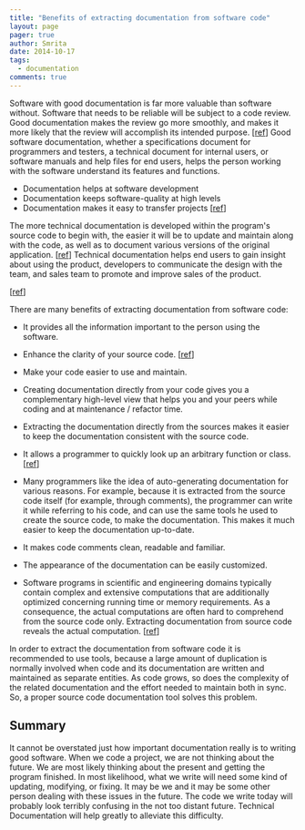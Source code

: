 ```yaml
---
title: "Benefits of extracting documentation from software code"
layout: page 
pager: true
author: Smrita
date: 2014-10-17
tags: 
  - documentation
comments: true
---
```

Software with good documentation is far more valuable than software without. 
Software that needs to be reliable will be subject to a code review. Good documentation makes the review go more smoothly, and makes it more likely that the review will accomplish its intended purpose. \[[ref](http://www.av8n.com/computer/htm/good-software.htm)\]
Good software documentation, whether a specifications document for programmers and testers, a technical document for internal users, or software manuals and help files for end users, helps the person working with the software understand its features and functions. 

* Documentation helps at software development
* Documentation keeps software-quality at high levels
* Documentation makes it easy to transfer projects \[[ref](http://www.av8n.com/computer/htm/good-software.htm)\]

The more technical documentation is developed within the program's source code to begin with, the easier it will be to update and maintain along with the code, as well as to document various versions of the original application. \[[ref](http://www.wikihow.com/Write-Software-Documentation)\]
Technical documentation helps end users to gain insight about using the product, developers to communicate the design with the team, and sales team to promote and improve sales of the product. 

\[[ref](http://www.hcltech.com/blogs/engineering-and-rd-services/technical-documentation-benefits-and-significance)\]

There are many benefits of extracting documentation from software code:

* It provides all the information important to the person using the software.
* Enhance the clarity of your source code. \[[ref](http://www.ptlogica.com/TwinText/)\]
* Make your code easier to use and maintain.
* Creating documentation directly from your code gives you a complementary high-level view that helps you and your peers while coding and at maintenance / refactor time. 
* Extracting the documentation directly from the sources makes it easier to keep the documentation consistent with the source code.
* It allows a programmer to quickly look up an arbitrary function or class. \[[ref](http://www.uacoders.com/software/software_documentation.html)\]
* Many programmers like the idea of auto-generating documentation for various reasons. For example, because it is extracted from the source code itself (for example, through comments), the programmer can write it while referring to his code, and can use the same tools he used to create the source code, to make the documentation. This makes it much easier to keep the documentation up-to-date. 
* It makes code comments clean, readable and familiar.
* The appearance of the documentation can be easily customized.

* Software programs in scientific and engineering domains typically contain complex and extensive computations that are additionally optimized concerning running time or memory requirements. As a consequence, the actual computations are often hard to comprehend from the source code only. Extracting documentation from source code reveals the actual computation. \[[ref](http://www.computer.org/csdl/proceedings/csmr/2013/4948/00/4948a399-abs.html)\]

In order to extract the documentation from software code it is recommended to use tools, because a large amount of duplication is normally involved when code and its documentation are written and maintained as separate entities. As code grows, so does the complexity of the related documentation and the effort needed to maintain both in sync. So, a proper source code documentation tool solves this problem.

## Summary

It cannot be overstated just how important documentation really is to writing good software. When we code a project, we are not thinking about the future. We are most likely thinking about the present and getting the program finished. In most likelihood, what we write will need some kind of updating, modifying, or fixing. It may be we and it may be some other person dealing with these issues in the future. The code we write today will probably look terribly confusing in the not too distant future. Technical Documentation will help greatly to alleviate this difficulty.
